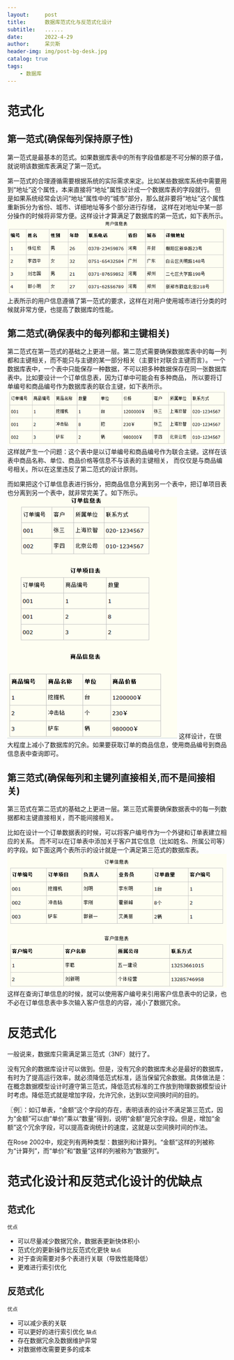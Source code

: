 ```yaml
---
layout:     post
title:      数据库范式化与反范式化设计
subtitle:   ......
date:       2022-4-29
author:     呆贝斯
header-img: img/post-bg-desk.jpg
catalog: true
tags:
    - 数据库
---
```

# 范式化

## 第一范式(确保每列保持原子性)
第一范式是最基本的范式。如果数据库表中的所有字段值都是不可分解的原子值，就说明该数据库表满足了第一范式。

第一范式的合理遵循需要根据系统的实际需求来定。比如某些数据库系统中需要用到“地址”这个属性，本来直接将“地址”属性设计成一个数据库表的字段就行。
但是如果系统经常会访问“地址”属性中的“城市”部分，那么就非要将“地址”这个属性重新拆分为省份、城市、详细地址等多个部分进行存储，
这样在对地址中某一部分操作的时候将非常方便。这样设计才算满足了数据库的第一范式，如下表所示。
![](/img/database_1.png)
上表所示的用户信息遵循了第一范式的要求，这样在对用户使用城市进行分类的时候就非常方便，也提高了数据库的性能。

## 第二范式(确保表中的每列都和主键相关)
第二范式在第一范式的基础之上更进一层。第二范式需要确保数据库表中的每一列都和主键相关，而不能只与主键的某一部分相关（主要针对联合主键而言）。
一个数据库表中，一个表中只能保存一种数据，不可以把多种数据保存在同一张数据库表中。比如要设计一个订单信息表，因为订单中可能会有多种商品，
所以要将订单编号和商品编号作为数据库表的联合主键，如下表所示。
![](/img/database_2.png)
这样就产生一个问题：这个表中是以订单编号和商品编号作为联合主键。这样在该表中商品名称、单位、商品价格等信息不与该表的主键相关，
而仅仅是与商品编号相关。所以在这里违反了第二范式的设计原则。

而如果把这个订单信息表进行拆分，把商品信息分离到另一个表中，把订单项目表也分离到另一个表中，就非常完美了。如下所示。
![](/img/database_3.png)
这样设计，在很大程度上减小了数据库的冗余。如果要获取订单的商品信息，使用商品编号到商品信息表中查询即可。

## 第三范式(确保每列和主键列直接相关,而不是间接相关)
第三范式在第二范式的基础之上更进一层。第三范式需要确保数据表中的每一列数据都和主键直接相关，而不能间接相关。

比如在设计一个订单数据表的时候，可以将客户编号作为一个外键和订单表建立相应的关系。
而不可以在订单表中添加关于客户其它信息（比如姓名、所属公司等）的字段。如下面这两个表所示的设计就是一个满足第三范式的数据库表。
![](/img/database_4.png)
这样在查询订单信息的时候，就可以使用客户编号来引用客户信息表中的记录，也不必在订单信息表中多次输入客户信息的内容，减小了数据冗余。

# 反范式化
一般说来，数据库只需满足第三范式（3NF）就行了。

没有冗余的数据库设计可以做到。但是，没有冗余的数据库未必是最好的数据库，有时为了提高运行效率，就必须降低范式标准，适当保留冗余数据。具体做法是：在概念数据模型设计时遵守第三范式，降低范式标准的工作放到物理数据模型设计时考虑。降低范式就是增加字段，允许冗余，达到以空间换时间的目的。

〖例〗：如订单表，“金额”这个字段的存在，表明该表的设计不满足第三范式，因为“金额”可以由“单价”乘以“数量”得到，说明“金额”是冗余字段。但是，增加“金额”这个冗余字段，可以提高查询统计的速度，这就是以空间换时间的作法。

在Rose 2002中，规定列有两种类型：数据列和计算列。“金额”这样的列被称为“计算列”，而“单价”和“数量”这样的列被称为“数据列”。

# 范式化设计和反范式化设计的优缺点

## 范式化
`优点`
+ 可以尽量减少数据冗余，数据表更新快体积小
+ 范式化的更新操作比反范式化更快
`缺点`
+ 对于查询需要对多个表进行关联（导致性能降低）
+ 更难进行索引优化

## 反范式化
`优点`
+ 可以减少表的关联
+ 可以更好的进行索引优化
`缺点`
+ 存在数据冗余及数据维护异常
+ 对数据修改需要更多的成本